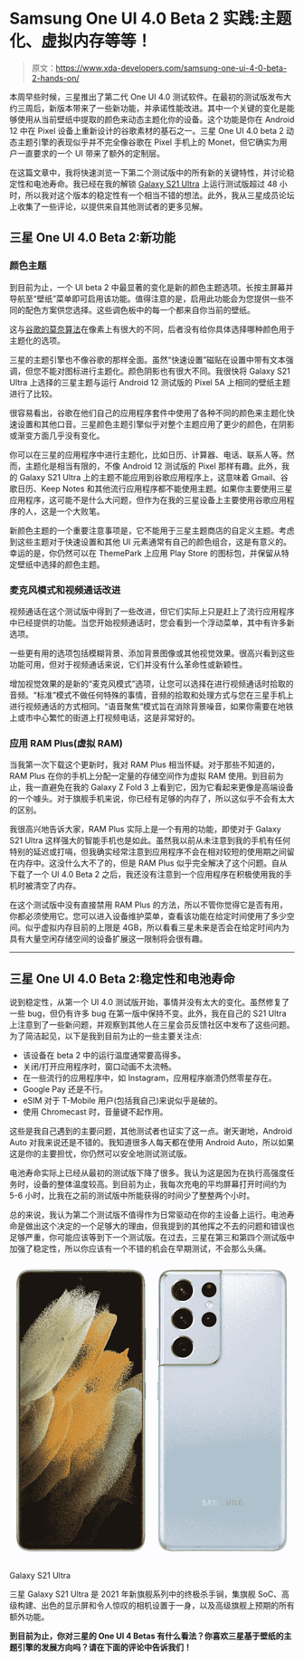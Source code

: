 # Samsung One UI 4.0 Beta 2 实践:主题化、虚拟内存等等！

> 原文：<https://www.xda-developers.com/samsung-one-ui-4-0-beta-2-hands-on/>

本周早些时候，三星推出了第二代 One UI 4.0 测试软件。在最初的测试版发布大约三周后，新版本带来了一些新功能，并承诺性能改进。其中一个关键的变化是能够使用从当前壁纸中提取的颜色来动态主题化你的设备。这个功能是你在 Android 12 中在 Pixel 设备上重新设计的谷歌素材的基石之一。三星 One UI 4.0 beta 2 动态主题引擎的表现似乎并不完全像谷歌在 Pixel 手机上的 Monet，但它确实为用户一直要求的一个 UI 带来了额外的定制层。

在这篇文章中，我将快速浏览一下第二个测试版中的所有新的关键特性，并讨论稳定性和电池寿命。我已经在我的解锁 [Galaxy S21 Ultra](https://www.xda-developers.com/samsung-galaxy-s21/) 上运行测试版超过 48 小时，所以我对这个版本的稳定性有一个相当不错的想法。此外，我从三星成员论坛上收集了一些评论，以提供来自其他测试者的更多见解。

## 三星 One UI 4.0 Beta 2:新功能

### 颜色主题

到目前为止，一个 UI beta 2 中最显著的变化是新的颜色主题选项。长按主屏幕并导航至“壁纸”菜单即可启用该功能。值得注意的是，启用此功能会为您提供一些不同的配色方案供您选择。这些调色板中的每一个都来自你当前的壁纸。

这与[谷歌的莫奈算法](https://www.xda-developers.com/android-12-1-monet-open-source/)在像素上有很大的不同，后者没有给你具体选择哪种颜色用于主题化的选项。

三星的主题引擎也不像谷歌的那样全面。虽然“快速设置”磁贴在设置中带有文本强调，但您不能对图标进行主题化。颜色阴影也有很大不同。我很快将 Galaxy S21 Ultra 上选择的三星主题与运行 Android 12 测试版的 Pixel 5A 上相同的壁纸主题进行了比较。

很容易看出，谷歌在他们自己的应用程序套件中使用了各种不同的颜色来主题化快速设置和其他口音。三星颜色主题引擎似乎对整个主题应用了更少的颜色，在阴影或渐变方面几乎没有变化。

你可以在三星的应用程序中进行主题化，比如日历、计算器、电话、联系人等。然而，主题化是相当有限的，不像 Android 12 测试版的 Pixel 那样有趣。此外，我的 Galaxy S21 Ultra 上的主题不能应用到谷歌应用程序上，这意味着 Gmail、谷歌日历、Keep Notes 和其他流行应用程序都不能使用主题。如果你主要使用三星应用程序，这可能不是什么大问题，但作为在我的三星设备上主要使用谷歌应用程序的人，这是一个大败笔。

新颜色主题的一个重要注意事项是，它不能用于三星主题商店的自定义主题。考虑到这些主题对于快速设置和其他 UI 元素通常有自己的颜色组合，这是有意义的。幸运的是，你仍然可以在 ThemePark 上应用 Play Store 的图标包，并保留从特定壁纸中选择的颜色主题。

### 麦克风模式和视频通话改进

视频通话在这个测试版中得到了一些改进，但它们实际上只是赶上了流行应用程序中已经提供的功能。当您开始视频通话时，您会看到一个浮动菜单，其中有许多新选项。

一些更有用的选项包括模糊背景、添加背景图像或其他视觉效果。很高兴看到这些功能可用，但对于视频通话来说，它们并没有什么革命性或新颖性。

增加视觉效果的是新的“麦克风模式”选项，让您可以选择在进行视频通话时拾取的音频。“标准”模式不做任何特殊的事情，音频的拾取和处理方式与您在三星手机上进行视频通话的方式相同。“语音聚焦”模式旨在消除背景噪音，如果你需要在地铁上或市中心繁忙的街道上打视频电话，这是非常好的。

### 应用 RAM Plus(虚拟 RAM)

当我第一次下载这个更新时，我对 RAM Plus 相当怀疑。对于那些不知道的，RAM Plus 在你的手机上分配一定量的存储空间作为虚拟 RAM 使用。到目前为止，我一直避免在我的 Galaxy Z Fold 3 上看到它，因为它看起来更像是高端设备的一个噱头。对于旗舰手机来说，你已经有足够的内存了，所以这似乎不会有太大的区别。

我很高兴地告诉大家，RAM Plus 实际上是一个有用的功能，即使对于 Galaxy S21 Ultra 这样强大的智能手机也是如此。虽然我以前从未注意到我的手机有任何特别的延迟或打嗝，但我确实经常注意到应用程序不会在相对较短的使用期之间留在内存中。这没什么大不了的，但是 RAM Plus 似乎完全解决了这个问题。自从下载了一个 UI 4.0 Beta 2 之后，我还没有注意到一个应用程序在积极使用我的手机时被清空了内存。

在这个测试版中没有直接禁用 RAM Plus 的方法，所以不管你觉得它是否有用，你都必须使用它。您可以进入设备维护菜单，查看该功能在给定时间使用了多少空间。似乎虚拟内存目前的上限是 4GB，所以看看三星未来是否会在给定时间内为具有大量空闲存储空间的设备扩展这一限制将会很有趣。

* * *

## 三星 One UI 4.0 Beta 2:稳定性和电池寿命

说到稳定性，从第一个 UI 4.0 测试版开始，事情并没有太大的变化。虽然修复了一些 bug，但仍有许多 bug 在第一版中保持不变。此外，我在自己的 S21 Ultra 上注意到了一些新问题，并观察到其他人在三星会员反馈社区中发布了这些问题。为了简洁起见，以下是我到目前为止的一些主要关注点:

*   该设备在 beta 2 中的运行温度通常要高得多。
*   关闭/打开应用程序时，窗口动画不太流畅。
*   在一些流行的应用程序中，如 Instagram，应用程序崩溃仍然零星存在。
*   Google Pay 还是不行。
*   eSIM 对于 T-Mobile 用户(包括我自己)来说似乎是破的。
*   使用 Chromecast 时，音量键不起作用。

这些是我自己遇到的主要问题，其他测试者也证实了这一点。谢天谢地，Android Auto 对我来说还是不错的。我知道很多人每天都在使用 Android Auto，所以如果这是你的主要担忧，你仍然可以安全地测试测试版。

电池寿命实际上已经从最初的测试版下降了很多。我认为这是因为在执行高强度任务时，设备的整体温度较高。到目前为止，我每次充电的平均屏幕打开时间约为 5-6 小时，比我在之前的测试版中所能获得的时间少了整整两个小时。

总的来说，我认为第二个测试版不值得作为日常驱动在你的主设备上运行。电池寿命是做出这个决定的一个足够大的理由，但我提到的其他挥之不去的问题和错误也足够严重，你可能应该等到下一个测试版。在过去，三星在第三和第四个测试版中加强了稳定性，所以你应该有一个不错的机会在早期测试，不会那么头痛。

 <picture>![The Galaxy S21 Ultra may be a year old, but it still holds up very well in 2022, offering a lot of the same things that make the Galaxy S22 Ultra great!](img/9cab2a06cf2c4cb925a491d9f8af64ee.png)</picture> 

Galaxy S21 Ultra

三星 Galaxy S21 Ultra 是 2021 年新旗舰系列中的终极杀手锏，集旗舰 SoC、高级构建、出色的显示屏和令人惊叹的相机设置于一身，以及高级旗舰上预期的所有额外功能。

**到目前为止，你对三星的 One UI 4 Betas 有什么看法？你喜欢三星基于壁纸的主题引擎的发展方向吗？请在下面的评论中告诉我们！**